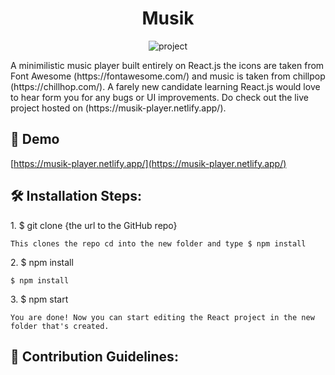 <h1 align="center">Musik</h1>

<p align="center"><img src="https://socialify.git.ci/Maherukh/MusikPlayer/image?forks=1&amp;language=1&amp;owner=1&amp;pulls=1&amp;stargazers=1&amp;theme=Dark" alt="project"></p>

<p>A minimilistic music player built entirely on React.js the icons are taken from Font Awesome (https://fontawesome.com/) and music is taken from chillpop (https://chillhop.com/). A farely new candidate learning React.js would love to hear form you for any bugs or UI improvements. Do check out the live project hosted on (https://musik-player.netlify.app/).</p>

<h2>🚀 Demo</h2>

[https://musik-player.netlify.app/](https://musik-player.netlify.app/)

<h2>🛠️ Installation Steps:</h2>

<p>1. $ git clone {the url to the GitHub repo}</p>

```
This clones the repo cd into the new folder and type $ npm install
```

<p>2. $ npm install</p>

```
$ npm install
```

<p>3. $ npm start</p>

```
You are done! Now you can start editing the React project in the new folder that's created.
```

<h2>🍰 Contribution Guidelines:</h2>

